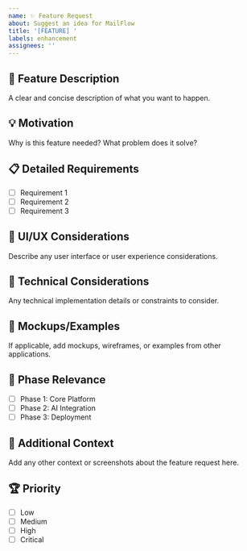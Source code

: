 ```yaml
---
name: ✨ Feature Request
about: Suggest an idea for MailFlow
title: '[FEATURE] '
labels: enhancement
assignees: ''
---
```


## 🎯 Feature Description
A clear and concise description of what you want to happen.

## 💡 Motivation
Why is this feature needed? What problem does it solve?

## 📋 Detailed Requirements
- [ ] Requirement 1
- [ ] Requirement 2
- [ ] Requirement 3

## 🎨 UI/UX Considerations
Describe any user interface or user experience considerations.

## 🔧 Technical Considerations
Any technical implementation details or constraints to consider.

## 📸 Mockups/Examples
If applicable, add mockups, wireframes, or examples from other applications.

## 🎯 Phase Relevance
- [ ] Phase 1: Core Platform
- [ ] Phase 2: AI Integration
- [ ] Phase 3: Deployment

## 📝 Additional Context
Add any other context or screenshots about the feature request here.

## 🏆 Priority
- [ ] Low
- [ ] Medium
- [ ] High
- [ ] Critical